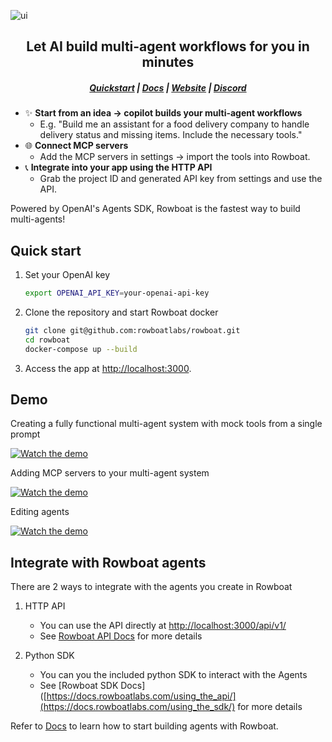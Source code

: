 ![ui](/assets/banner.png)

<h2 align="center">Let AI build multi-agent workflows for you in minutes</h2>
<h5 align="center">

[Quickstart](#quick-start) | [Docs](https://docs.rowboatlabs.com/) | [Website](https://www.rowboatlabs.com/) |  [Discord](https://discord.gg/jHhUKkKHn8) 

</h5>

- ✨ **Start from an idea -> copilot builds your multi-agent workflows**
   - E.g. "Build me an assistant for a food delivery company to handle delivery status and missing items. Include the necessary tools."
- 🌐 **Connect MCP servers**
   - Add the MCP servers in settings -> import the tools into Rowboat.     
- 📞 **Integrate into your app using the HTTP API**
   - Grab the project ID and generated API key from settings and use the API.

Powered by OpenAI's Agents SDK, Rowboat is the fastest way to build multi-agents!

## Quick start
1. Set your OpenAI key
      ```bash
   export OPENAI_API_KEY=your-openai-api-key
   ```
      
2. Clone the repository and start Rowboat docker
   ```bash
   git clone git@github.com:rowboatlabs/rowboat.git
   cd rowboat
   docker-compose up --build
   ```

3. Access the app at [http://localhost:3000](http://localhost:3000).

## Demo

Creating a fully functional multi-agent system with mock tools from a single prompt

[![Watch the demo](https://img.youtube.com/vi/FD2B0vxoqPY/0.jpg)](https://www.youtube.com/watch?v=FD2B0vxoqPY)

Adding MCP servers to your multi-agent system

[![Watch the demo](https://img.youtube.com/vi/EbkIPCTyD58/0.jpg)](https://www.youtube.com/watch?v=EbkIPCTyD58)

Editing agents 

[![Watch the demo](https://img.youtube.com/vi/uoCEQtOe7eE/0.jpg)](https://www.youtube.com/watch?v=uoCEQtOe7eE)


## Integrate with Rowboat agents

There are 2 ways to integrate with the agents you create in Rowboat

1. HTTP API
   - You can use the API directly at [http://localhost:3000/api/v1/](http://localhost:3000/api/v1/)
   - See [Rowboat API Docs](https://docs.rowboatlabs.com/using_the_api/) for more details

2. Python SDK
   - You can you the included python SDK to interact with the Agents
   - See [Rowboat SDK Docs]([https://docs.rowboatlabs.com/using_the_api/](https://docs.rowboatlabs.com/using_the_sdk/) for more details


Refer to [Docs](https://docs.rowboatlabs.com/) to learn how to start building agents with Rowboat.


   
